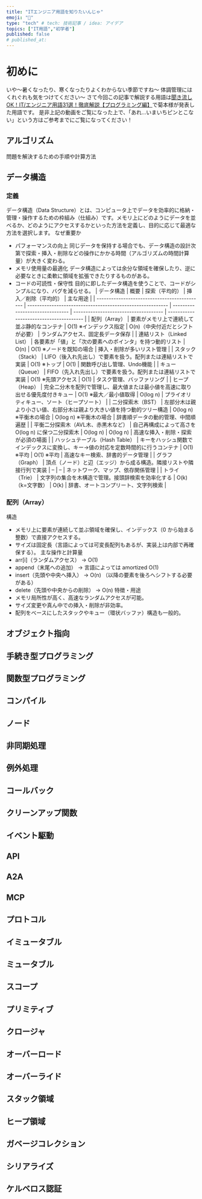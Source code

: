 ```yaml
---
title: "ITエンジニア用語を知りたいんじゃ"
emoji: "📖"
type: "tech" # tech: 技術記事 / idea: アイデア
topics: ["IT用語","初学者"]
published: false
# published_at: 
---
```


# 初めに
いや〜暑くなったり、寒くなったりよくわからない季節ですね〜
体調管理にはくれぐれも気をつけてください〜
さて今回この記事で解説する用語は[聞き流しOK！IT/エンジニア用語31選！徹底解説【プログラミング編】](https://www.youtube.com/watch?v=5kpG4u8VmiA)で菊本様が発表した用語です。
是非上記の動画をご覧になった上で、「あれ…いまいちピンとこない」という方はご参考までにご覧になってください！


## アルゴリズム
問題を解決するための手順や計算方法

## データ構造
### 定義
データ構造（Data Structure）とは、コンピュータ上でデータを効率的に格納・管理・操作するための枠組み（仕組み）です。メモリ上にどのようにデータを並べるか、どのようにアクセスするかといった方法を定義し、目的に応じて最適な方法を選択します。
なぜ重要か
- パフォーマンスの向上
同じデータを保持する場合でも、データ構造の設計次第で探索・挿入・削除などの操作にかかる時間（アルゴリズムの時間計算量）が大きく変わる。
- メモリ使用量の最適化
データ構造によっては余分な領域を確保したり、逆に必要なときに柔軟に領域を拡張できたりするものがある。
- コードの可読性・保守性
目的に即したデータ構造を使うことで、コードがシンプルになり、バグを減らせる。
| データ構造                                   | 概要                                                       | 探索（平均的）                   | 挿入／削除（平均的）                  | 主な用途                                |
| -------------------------------------------- | ---------------------------------------------------------- | ------------------------------- | ------------------------------------- | --------------------------------------- |
| 配列（Array）                                | 要素がメモリ上で連続して並ぶ静的なコンテナ                 | O(1) ※インデックス指定          | O(n)（中央付近だとシフトが必要）     | ランダムアクセス、固定長データ保存      |
| 連結リスト（Linked List）                    | 各要素が「値」と「次の要素へのポインタ」を持つ動的リスト    | O(n)                            | O(1) ※ノードを既知の場合             | 挿入・削除が多いリスト管理              |
| スタック（Stack）                            | LIFO（後入れ先出し）で要素を扱う。配列または連結リストで実装 | O(1) ※トップ                   | O(1)                                | 関数呼び出し管理、Undo機能              |
| キュー（Queue）                              | FIFO（先入れ先出し）で要素を扱う。配列または連結リストで実装 | O(1) ※先頭アクセス              | O(1)                                | タスク管理、バッファリング              |
| ヒープ（Heap）                               | 完全二分木を配列で管理し、最大値または最小値を高速に取り出せる優先度付きキュー | O(1) ※最大／最小値取得         | O(log n)                            | プライオリティキュー、ソート（ヒープソート） |
| 二分探索木（BST）                            | 左部分木は親より小さい値、右部分木は親より大きい値を持つ動的ツリー構造 | O(log n) ※平衡木の場合         | O(log n) ※平衡木の場合              | 辞書順データの動的管理、中間順遍歴      |
| 平衡二分探索木（AVL木、赤黒木など）           | 自己再構成によって高さを O(log n) に保つ二分探索木          | O(log n)                         | O(log n)                             | 高速な挿入・削除・探索が必須の場面      |
| ハッシュテーブル（Hash Table）               | キーをハッシュ関数でインデックスに変換し、キー→値の対応を定数時間的に行うコンテナ | O(1) ※平均                     | O(1) ※平均                          | 高速なキー検索、辞書的データ管理       |
| グラフ（Graph）                              | 頂点（ノード）と辺（エッジ）から成る構造。隣接リストや隣接行列で実装 | –                                | –                                    | ネットワーク、マップ、依存関係管理      |
| トライ（Trie）                               | 文字列の集合を木構造で管理。接頭辞検索を効率化する           | O(k)（k=文字数）                | O(k)                                 | 辞書、オートコンプリート、文字列検索     |

### 配列（Array）
構造
- メモリ上に要素が連続して並ぶ領域を確保し、インデックス（0 から始まる整数）で直接アクセスする。
- サイズは固定長（言語によっては可変長配列もあるが、実装上は内部で再確保する）。
主な操作と計算量
- arr[i]（ランダムアクセス） → O(1)
- append（末尾への追加） → 言語によっては amortized O(1)
- insert（先頭や中央へ挿入） → O(n) （以降の要素を後ろへシフトする必要がある）
- delete（先頭や中央からの削除） → O(n)
特徴・用途
- メモリ局所性が高く、高速なランダムアクセスが可能。
- サイズ変更や真ん中での挿入・削除が非効率。
- 配列をベースにしたスタックやキュー（環状バッファ）構造も一般的。

## オブジェクト指向

## 手続き型プログラミング

## 関数型プログラミング

## コンパイル

## ノード

## 非同期処理

## 例外処理

## コールバック

## クリーンアップ関数

## イベント駆動

## API

## A2A

## MCP

## プロトコル

## イミュータブル

## ミュータブル

## スコープ

## プリミティブ

## クロージャ

## オーバーロード

## オーバーライド

## スタック領域

## ヒープ領域

## ガベージコレクション

## シリアライズ

## ケルベロス認証

